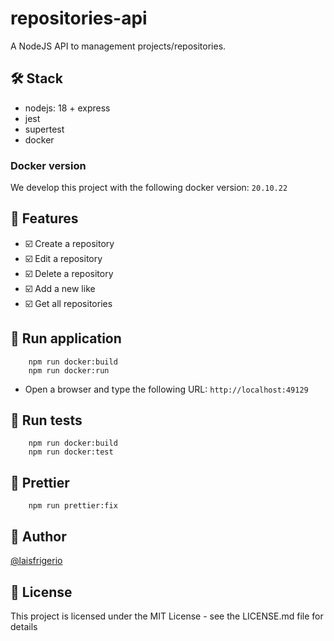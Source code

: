 # repositories-api

A NodeJS API to management projects/repositories.

## 🛠️ Stack

- nodejs: 18 + express
- jest
- supertest
- docker

### Docker version

We develop this project with the following docker version: `20.10.22`

## :pencil: Features

- :ballot_box_with_check: Create a repository
- :ballot_box_with_check: Edit a repository
- :ballot_box_with_check: Delete a repository
- :ballot_box_with_check: Add a new like
- :ballot_box_with_check: Get all repositories

## :gem: Run application

```
    npm run docker:build
    npm run docker:run
```

- Open a browser and type the following URL: `http://localhost:49129`

## :gem: Run tests

```
    npm run docker:build
    npm run docker:test
```

## :gem: Prettier

```
    npm run prettier:fix
```

## :woman: Author

[@laisfrigerio](https://instagram.com/laisfrigerio/)

## 📄 License

This project is licensed under the MIT License - see the LICENSE.md file for details
